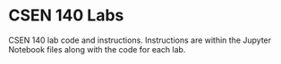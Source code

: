 # CSEN 140 Labs
CSEN 140 lab code and instructions. Instructions are within the Jupyter Notebook files along with the code for each lab.
